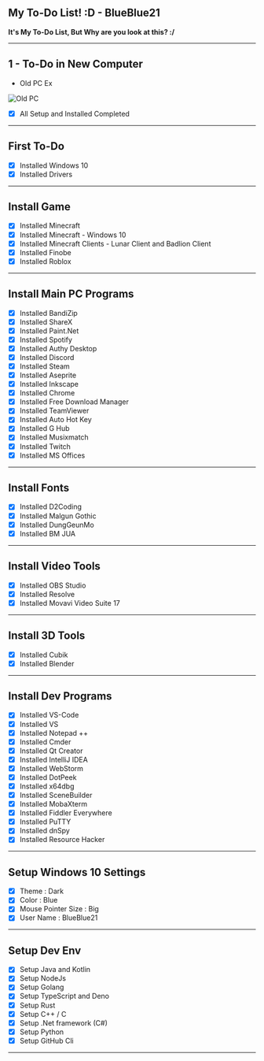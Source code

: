 ## My To-Do List! :D - BlueBlue21
**It's My To-Do List, But Why are you look at this? :/**

<hr>

## 1 - To-Do in New Computer

- Old PC Ex
<img alt="Old PC" align="center" src="https://github.com/bluenoob232/bluenoob232/blob/master/To-Do/Old_PC_Img.png"> 

<br>

- [x] All Setup and Installed Completed

<hr>

## First To-Do
- [x] Installed Windows 10
- [x] Installed Drivers

<hr>

## Install Game
- [x] Installed Minecraft
- [x] Installed Minecraft - Windows 10
- [x] Installed Minecraft Clients - Lunar Client and Badlion Client
- [x] Installed Finobe
- [x] Installed Roblox

<hr>

## Install Main PC Programs
- [x] Installed BandiZip
- [x] Installed ShareX
- [x] Installed Paint.Net
- [x] Installed Spotify
- [x] Installed Authy Desktop
- [x] Installed Discord
- [x] Installed Steam
- [x] Installed Aseprite
- [X] Installed Inkscape
- [x] Installed Chrome
- [x] Installed Free Download Manager
- [x] Installed TeamViewer
- [x] Installed Auto Hot Key
- [x] Installed G Hub
- [x] Installed Musixmatch
- [x] Installed Twitch
- [x] Installed MS Offices

<hr>

## Install Fonts
- [x] Installed D2Coding
- [x] Installed Malgun Gothic
- [x] Installed DungGeunMo
- [x] Installed BM JUA

<hr>

## Install Video Tools
- [x] Installed OBS Studio
- [x] Installed Resolve
- [x] Installed Movavi Video Suite 17

<hr>

## Install 3D Tools
- [x] Installed Cubik
- [x] Installed Blender

<hr>

## Install Dev Programs
- [x] Installed VS-Code
- [x] Installed VS
- [x] Installed Notepad ++
- [x] Installed Cmder
- [x] Installed Qt Creator
- [x] Installed IntelliJ IDEA
- [x] Installed WebStorm
- [x] Installed DotPeek
- [x] Installed x64dbg
- [x] Installed SceneBuilder
- [x] Installed MobaXterm
- [x] Installed Fiddler Everywhere
- [x] Installed PuTTY
- [x] Installed dnSpy
- [x] Installed Resource Hacker

<hr>

## Setup Windows 10 Settings
- [x] Theme : Dark
- [x] Color : Blue
- [x] Mouse Pointer Size : Big
- [x] User Name : BlueBlue21

<hr>

## Setup Dev Env
- [x] Setup Java and Kotlin
- [x] Setup NodeJs
- [x] Setup Golang
- [x] Setup TypeScript and Deno
- [x] Setup Rust
- [x] Setup C++ / C
- [x] Setup .Net framework (C#)
- [x] Setup Python
- [x] Setup GitHub Cli

<hr>
<br>
